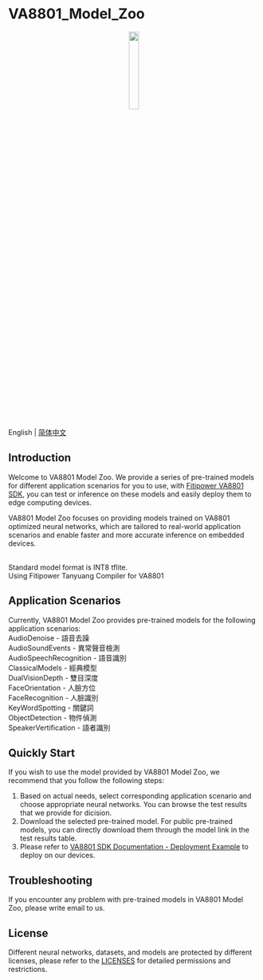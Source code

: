 # VA8801_Model_Zoo
<div align="center">
  <a href="https://www.fitipower.com/" target="_blank"><img width="20%" src="https://www.fitipower.com/files/images/index/img02.webp"></a>
</div>

English | [简体中文](README_zh_CN.md)

## Introduction
Welcome to VA8801 Model Zoo. We provide a series of pre-trained models for different application scenarios for you to use, with [Fitipower VA8801 SDK](https://www.fitipower.com/), you can test or inference on these models and easily deploy them to edge computing devices.

VA8801 Model Zoo focuses on providing models trained on VA8801 optimized neural networks, which are tailored to real-world application scenarios and enable faster and more accurate inference on embedded devices.

<br>Standard model format is INT8 tflite.
<br>Using Fitipower Tanyuang Compiler for VA8801

## Application Scenarios

Currently, VA8801 Model Zoo provides pre-trained models for the following application scenarios:
<br>AudioDenoise - 語音去躁 
<br>AudioSoundEvents - 異常聲音檢測
<br>AudioSpeechRecognition - 語音識別
<br>ClassicalModels - 經典模型
<br>DualVisionDepth - 雙目深度
<br>FaceOrientation - 人臉方位
<br>FaceRecognition - 人臉識別
<br>KeyWordSpotting - 關鍵詞
<br>ObjectDetection - 物件偵測
<br>SpeakerVertification - 語者識別


## Quickly Start

If you wish to use the model provided by VA8801 Model Zoo, we recommend that you follow the following steps:

1. Based on actual needs, select corresponding application scenario and choose appropriate neural networks. You can browse the test results that we provide for dicision.
2. Download the selected pre-trained model. For public pre-trained models, you can directly download them through the model link in the test results table.
3. Please refer to [VA8801 SDK Documentation - Deployment Example](https://www.fitipower.com/) to deploy on our devices. 

## Troubleshooting

If you encounter any problem with pre-trained models in VA8801 Model Zoo, please write email to us.


## License

Different neural networks, datasets, and models are protected by different licenses, please refer to the [LICENSES](LICENSES) for detailed permissions and restrictions.
